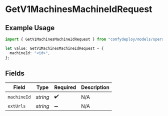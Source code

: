 # GetV1MachinesMachineIdRequest

## Example Usage

```typescript
import { GetV1MachinesMachineIdRequest } from "comfydeploy/models/operations";

let value: GetV1MachinesMachineIdRequest = {
  machineId: "<id>",
};
```

## Fields

| Field              | Type               | Required           | Description        |
| ------------------ | ------------------ | ------------------ | ------------------ |
| `machineId`        | *string*           | :heavy_check_mark: | N/A                |
| `extUrls`          | *string*           | :heavy_minus_sign: | N/A                |